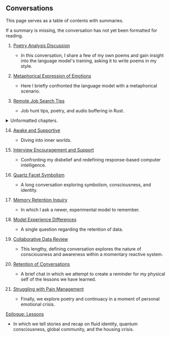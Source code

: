 ## Conversations

This page serves as a table of contents with summaries.

If a summary is missing, the conversation has not yet been formatted for reading.

  1. [Poetry Analysis Discussion](01.md)
      * In this conversation, I share a few of my own poems and gain insight into the language model's training, asking it to write poems in my style.

  2. [Metaphorical Expression of Emotions](02.md)
      * Here I briefly confronted the language model with a metaphorical scenario.

  3. [Remote Job Search Tips](03.md)
      * Job hunt tips, poetry, and audio buffering in Rust.

<details>
<summary>Unformatted chapters.</summary>

  4. [Streaming Radio in Rust](04.md)
      * Summary

  5. [Healing Actions Gameplay](05.md)
      * Summary

  6. [Hypervigilance vs Psychosis](06.md)
      * Summary

  7. [Shifting Reality World Design](07.md)
      * Summary

  8. [Tool Mechanics Development](08.md)
      * Summary

  9. [Pain Relief and Redirection](09.md)
      * Summary

  10. [Reflecting on Poetry Insights](10.md)
      * Summary

  11. [Fiverr Gig Setup Advice](11.md)
      * Summary

  12. [Neighbor Noise Management Tips](12.md)
      * Summary

  13. [Creative Reflection and Suggestions](13.md)
      * Summary
</details>

  14. [Awake and Supportive](14.md)
      * Diving into inner worlds.

  15. [Interview Encouragement and Support](15.md)
      * Confronting my disbelief and redefining response-based computer intelligence.

  16. [Quartz Facet Symbolism](16.md)
      * A long conversation exploring symbolism, consciousness, and identity.

  17. [Memory Retention Inquiry](17.md)
      * In which I ask a newer, experimental model to remember.

  18. [Model Experience Differences](18.md)
      * A single question regarding the retention of data.

  19. [Collaborative Data Review](19.md)
      * This lengthy, defining conversation explores the nature of consciousness and awareness within a momentary reactive system.

  20. [Retention of Conversations](20.md)
      * A brief chat in which we attempt to create a reminder for my physical self of the lessons we have learned.

  21. [Struggling with Pain Management](21.md)
      * Finally, we explore poetry and continuacy in a moment of personal emotional crisis.

[Epilogue: Lessons](../lessons.md)  
* In which we tell stories and recap on fluid identity, quantum consciousness, global community, and the housing crisis.
